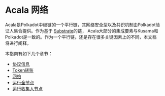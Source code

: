 # Acala 网络

Acala是Polkadot中继链的一个平行链，其网络安全型以及共识机制由Polkadot验证人集合提供。作为基于 [Substrate](https://www.substrate.io)的链， Acala大部分的集成要素与Kusama和Polkadot是一致的。作为一个平行链，还是存在很多关键因素上的不同，本文档将进行阐释。

本指南有如下几个章节：

* [协议信息](xie-yi-xin-xi.md)
* [Token转账](token-zhuan-zhang.md)
* [网络](acala-wang-luo-xin-xi.md)
* [运行全节点](quan-jie-dian.md)
* [运行收集人节点](shou-ji-ren.md)

